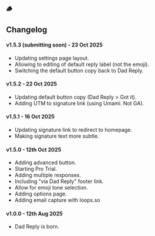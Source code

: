 ### 🪵
## Changelog

#### v1.5.3 (submitting soon) - 23 Oct 2025 
- Updating settings page layout.
- Allowing to editing of default reply label (not the emoji).
- Switching the default button copy back to Dad Reply.

#### v1.5.2 - 22 Oct 2025
- Updating default button copy (Dad Reply > Got it).
- Adding UTM to signature link (using Umami. Not GA).

#### v1.5.1 - 16 Oct 2025
- Updating signature link to redirect to homepage.
- Making signature text more subtle.

#### v1.5.0 - 12th Oct 2025
- Adding advanced button.
- Starting Pro Trial.
- Adding multiple responses.
- Including "via Dad Reply" footer link.
- Allow for emoji tone selection.
- Adding options page.
- Adding email capture with loops.so

#### v1.0.0 - 12th Aug 2025
- Dad Reply is born.
